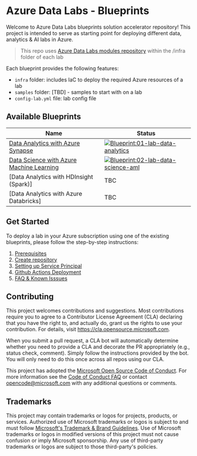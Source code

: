 # Azure Data Labs - Blueprints

Welcome to Azure Data Labs blueprints solution accelerator repository! This project is intended to serve as starting point for deploying different data, analytics & AI labs in Azure.

> This repo uses [Azure Data Labs modules repository](https://github.com/microsoft/azure-labs-modules) within the /infra folder of each lab

Each blueprint provides the following features:

- `infra` folder: includes IaC to deploy the required Azure resources of a lab
- `samples` folder:  [TBD] - samples to start with on a lab
- `config-lab.yml` file:  lab config file

## Available Blueprints

| Name | Status |
| - | - |
| [Data Analytics with Azure Synapse](https://github.com/Azure/azure-data-labs-blueprints/tree/main/01-lab-data-analytics-syn) | [![Blueprint:01-lab-data-analytics](https://github.com/Azure/azure-data-labs-blueprints/actions/workflows/deploy-lab-01.yml/badge.svg)](https://github.com/Azure/azure-data-labs-blueprints/actions/workflows/deploy-lab-01.yml) |
| [Data Science with Azure Machine Learning](https://github.com/Azure/azure-data-labs-blueprints/tree/main/02-lab-data-science-aml) |[![Blueprint:02-lab-data-science-aml](https://github.com/Azure/azure-data-labs-blueprints/actions/workflows/deploy-lab-02.yml/badge.svg?branch=main)](https://github.com/Azure/azure-data-labs-blueprints/actions/workflows/deploy-lab-02.yml) |
| [Data Analytics with HDInsight (Spark)] |TBC |
| [Data Analytics with Azure Databricks] |TBC |

## Get Started

To deploy a lab in your Azure subscription using one of the existing blueprints, please follow the step-by-step instructions:

1. [Prerequisites](./assets/docs/adl-prerequisited.md)
2. [Create repository](./assets/docs/adl-createrepository.md)
3. [Setting up Service Principal](./assets/docs/adl-serviceprincipal.md)
4. [Github Actions Deployment](./assets/docs/adl-deployment-githubactions.md)
5. [FAQ & Known Isssues](./assets/docs/adl-knownissues.md)

## Contributing

This project welcomes contributions and suggestions.  Most contributions require you to agree to a
Contributor License Agreement (CLA) declaring that you have the right to, and actually do, grant us
the rights to use your contribution. For details, visit https://cla.opensource.microsoft.com.

When you submit a pull request, a CLA bot will automatically determine whether you need to provide
a CLA and decorate the PR appropriately (e.g., status check, comment). Simply follow the instructions
provided by the bot. You will only need to do this once across all repos using our CLA.

This project has adopted the [Microsoft Open Source Code of Conduct](https://opensource.microsoft.com/codeofconduct/).
For more information see the [Code of Conduct FAQ](https://opensource.microsoft.com/codeofconduct/faq/) or
contact [opencode@microsoft.com](mailto:opencode@microsoft.com) with any additional questions or comments.

## Trademarks

This project may contain trademarks or logos for projects, products, or services. Authorized use of Microsoft 
trademarks or logos is subject to and must follow 
[Microsoft's Trademark & Brand Guidelines](https://www.microsoft.com/en-us/legal/intellectualproperty/trademarks/usage/general).
Use of Microsoft trademarks or logos in modified versions of this project must not cause confusion or imply Microsoft sponsorship.
Any use of third-party trademarks or logos are subject to those third-party's policies.
